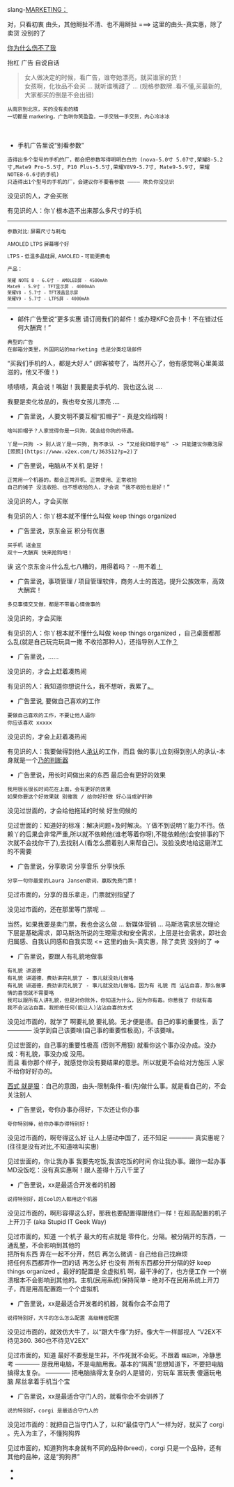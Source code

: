
slang-[MARKETING](#打发休闲时光/正当防卫/不被欺负)[：](https://twitter.com/FlTNESS/status/868732869723787264#发现自己在坏人队里,承认自己来错地方了,走就好了。buy了什么坏人的东西,就丢弃)

对，只看初衷 由头，其他掰扯不清、也不用掰扯 ===> 这里的由头-真实惠，除了卖货 没别的了

[你为什么伤不了我](https://github.com/7900ms/000nottheater_deserted_systemlibrary/blob/master/supplementary/slang-FUD.md#我觉得你伤不了我,因为我够狠。在墙内防中共的毒，在墙外防你的毒)

抬杠 广告 自说自话

>
> 女人做决定的时候，看广告，谁夸她漂亮，就买谁家的货！<br>
> 女孩啊，化妆品不会买 ... 就听谁嘴甜了 ... (规格参数牌..看不懂,买最新的,大家都买的倒是不会出错)
>

<sub>
从南京到北京，买的没有卖的精<br>
一切都是 marketing，广告哄你笑盈盈，一手交钱一手交货，内心冷冰冰
</sub>
<br><br><br>

- 手机广告里说“别看参数”
```
造得出多个型号的手机的厂，都会把参数写得明明白白的 (nova-5.0寸 5.07寸,荣耀8-5.2寸,Mate9 Pro-5.5寸, P10 Plus-5.5寸,荣耀V8V9-5.7寸, Mate9-5.9寸, 荣耀NOTE8-6.6寸的手机)
只造得出1个型号的手机的厂，会建议你不要看参数 ———— 欺负你没见识
```

没见识的人，才会买账

有见识的人：你丫根本造不出来那么多尺寸的手机

<hr><sub>

参数对比: 屏幕尺寸与耗电

AMOLED LTPS 屏幕哪个好

LTPS - 低温多晶硅屏, AMOLED - 可能更费电

产品：
```
荣耀 NOTE 8 - 6.6寸 - AMOLED屏 - 4500mAh
Mate9 - 5.9寸 - TFT显示屏 - 4000mAh
荣耀V8 - 5.7寸 - TFT液晶显示屏
荣耀V9 - 5.7寸 - LTPS屏 - 4000mAh
```

</sub>

<hr>

- 邮件广告里说“更多实惠 请订阅我们的邮件！或办理KFC会员卡！不在错过任何大酬宾！”
```
典型的广告
在邮箱分类里，外国网站的marketing 也是分类垃圾邮件
```

“买我们手机的人，都是大好人” (顾客被夸了，当然开心了，他有感觉啊心里美滋滋的，他又不傻！)

啧啧啧，真会说！嘴甜！我要是卖手机的、我也这么说 ....

我要是卖化妆品的，我也夸女孩儿漂亮 ....



- 广告里说，人要文明不要互相“扣帽子” - 真是文绉绉啊！
```
啥叫扣帽子？人家觉得你是一只狗，就会给你狗的待遇。

丫是一只狗 -> 别人说丫是一只狗, 狗不承认 -> “又给我扣帽子哈” -> 只能建议你撒泡尿[照照](https://www.v2ex.com/t/363512?p=2)了
```



- 广告里说，电脑从不关机 是好！
```
正常用一个机器的，都会正常开机、正常使用、正常收拾
自己的摊子 没法收拾、也不想收拾的人，才会说 “我不收拾也是好！”
```

没见识的人，才会买账

有见识的人：你丫根本就不懂什么叫做 keep things organized



- 广告里说，京东金豆 积分有优惠
```
买手机 送金豆
双十一大酬宾 快来抢购吧！
```

诶 这个京东金斗什么乱七八糟的，用得着吗？ --用不着[！](https://www.youtube.com/watch?v=Ocyc8e3fq_o#美的力量)




- 广告里说，事项管理 / 项目管理软件，商务人士的首选，提升公族效率，高效大酬宾！
```
多见事情交叉做，都是不带着心情做事的
```

没见识的，才会买账

有见识的人：你丫根本就不懂什么叫做 keep things organized ，自己桌面都那么乱(就是自己玩完玩具一撒 不收拾那种人)，还指导别人工作[？](https://twitter.com/celinaxnicole/status/867581208317747200#重在有力)





- 广告里说，......

没见识的，才会上赶着凑热闹

有见识的人：我知道你想说什么，我不想听，我累了[。](https://youtu.be/oeXj_Bqo6cc?t=5m46s#重在有力)




- 广告里说, 要做自己喜欢的工作
```
要做自己喜欢的工作，不要让他人逼你
你应该喜欢 xxxxx
```

没见识的，才会上赶着凑热闹

有见识的人：我要做得到他人[承认](https://github.com/7900ms/000nottheater_deserted_systemlibrary/blob/master/supplementary/term-工作-职业评估.md)的工作，而且 做的事儿立刻得到别人的承认-本身就是一个[乃的判断器](https://www.v2ex.com/notes/28139#没得到他人承认,我再回去改)



- 广告里说，用长时间做出来的东西 最后会有更好的效果
```
我用很长很长时间花在上面，会有更好的效果
如果你要这个好效果就 别催我 / 给你好好做 好心当成驴肝肺
```

没见过世面的，才会给他拖延的时候 好生伺候的

见过世面的：知道好的标准：解决问题+及时解决。丫做不到说明丫能力不行。依赖丫的后果会非常严重,所以就不依赖他(谁老等着你呀),不能依赖他(会安排事的下次就不会找你干了),去找别人(看怎么攒着别人来帮自己)。没脸没皮地给这磨洋工的不需要



- 广告里说，分享歌词 分享音乐 分享快乐
```
分享一句你最爱的Laura Jansen歌词，赢取免费门票！
```

见过市面的，分享的音乐拿走，门票就别指望了

没见过市面的，还在那里等门票呢 ...

当然，如果我要是卖门票，我也会这么做 ... 新媒体营销 ... 马斯洛需求层次理论 下层是基础需求，即马斯洛所说的生理需求和安全需求，上层是社会需求，即社会归属感、自我认同感和自我实现 <= 这里的由头-真实惠，除了卖货 没别的了 =>




- 广告里说，要跟人有礼貌地做事
```
有礼貌 讲道德
有礼貌 讲道德，费劲讲完礼貌了 - 事儿就没劲儿做咯
有礼貌 讲道德，费劲讲完礼貌了 - 事儿就没劲儿做咯。因为有 礼貌 而 沾沾自喜，那么做事情的喜悦就不需要咯
我可以跟所有人讲礼貌，但是对你除外，你知道为什么，因为你有毒。你惹我了 你就有毒
我不会沾沾自喜。我拒绝任何(能让人)沾沾自喜的方式
```

没见过市面的，就学了 啊要礼貌 要礼貌。无才便是德。自己的事的重要性，丢了 ———— 没学到自己该要啥(自己事的重要性极高)，不该要啥。

见过世面的，自己事的重要性极高 (否则不用狠) 就看你这个事办没办成。没办成：有礼貌，事没办成 没用。<br>
而且 看你那个样子，就感觉你没有要结果的意思。所以就更不会给对方施压 人家不给你好好办的。

[西式 就是狠](https://github.com/7900ms/000nottheater_deserted_systemlibrary/blob/master/supplementary/chain-意图.md)：自己的意图，由头-限制条件-看(先)做什么事。就是看自己的，不会关注别人




- 广告里说，夸你办事办得好，下次还让你办事
```
夸你特别棒，给你办事办得特别好！
```
没见过市面的，啊夸得这么好 让人上感动中国了，还不知足 ———— 真实惠呢？ (往往是没有对比,不知道啥叫实惠)

见过世面的，你让我办事 我要先吃饭,我该吃饭的时间 你让我办事。跟你一起办事 MD没饭吃：没有真实惠啊！跟人差得十万八千里了




- 广告里说，xx是最适合开发者的机器
```
说得特别好，超Cool的人都用这个机器
```

没见过市面的，啊形容得这么好，那我也要配置得跟他们一样！在超高配置的机子上开刀子 (aka Stupid IT Geek Way)

见过市面的，知道 一个机子 最大的有点就是 零件化，分隔。被分隔开的东西，一通乱整，不会影响到其他的<br>
把所有东西 弄在一起不分开，然后 再怎么微调 - 自己给自己找麻烦<br>
把任何东西都弄作一团的话 再怎么好 也没有 所有东西都分开分隔的好 keep things organized 。最好的配置是 全虚拟机 啊，最干净的了，也方便工作 一个崩溃根本不会影响到其他的。主机(民用系统)保持简单 - 绝对不在民用系统上开刀子，而是用高配置跑一个个虚拟机



- 广告里说，xx是最适合开发者的机器，就看你会不会用了
```
说得特别好，大牛的怎么怎么配置 高级精密配置
```

没见过市面的，就效仿大牛了，以“跟大牛像”为好。像大牛一样鄙视人 “V2EX不待见360. 360也不待见V2EX”

见过市面的，知道 最好不要惹是生非，不作死就不会死。不跟着 `瞎起哄`，冷静思考 ———— 是我用电脑，不是电脑用我。基本的“隔离”思想知道下，不要把电脑搞得太复杂。 ———— 把电脑搞得太复杂的人是错的，穷玩车 富玩表 傻逼玩电脑 屌丝拿着手机当个宝




- 广告里说，xx是最适合守门人的，就看你会不会驯养了
```
说的特别好，corgi 是最适合守门人的
```

没见过市面的：就把自己当守门人了，以和“最佳守门人”一样为好，就买了 corgi 。先入为主了，不懂狗狗界

见过市面的，知道狗狗本身就有不同的品种(breed)，corgi 只是一个品种，还有其他的品种，这是“狗狗界”





-


-
